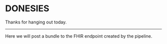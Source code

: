 <!-- .slide: data-background="#E6F7FF" -->

# DONESIES <!-- .element: class="r-fit-text" -->

Thanks for hanging out today.

---

Here we will post a bundle to the FHIR endpoint created by the pipeline.

